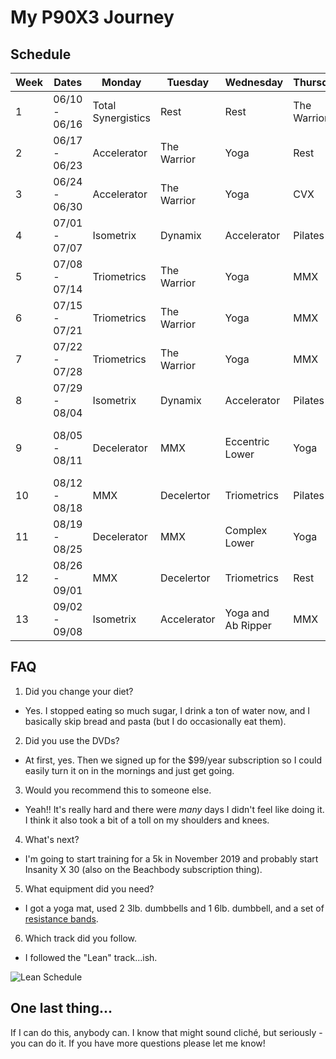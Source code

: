 # My P90X3 Journey

## Schedule
| Week | Dates | Monday | Tuesday | Wednesday | Thursday | Friday | Saturday | Sunday |
| --- | --- | --- | --- | --- | --- | --- | --- | --- |
| 1 | 06/10 - 06/16 | Total Synergistics | Rest | Rest | The Warrior | Yoga | CVX | Rest |
| 2 | 06/17 - 06/23 | Accelerator | The Warrior | Yoga | Rest | CVX | Isometrix | Rest |
| 3 | 06/24 - 06/30 | Accelerator | The Warrior | Yoga | CVX | Isometrix | Agility X | Rest |
| 4 | 07/01 - 07/07 | Isometrix | Dynamix | Accelerator | Pilates X | Agility X | Yoga | Rest |
| 5 | 07/08 - 07/14 | Triometrics | The Warrior | Yoga | MMX | Rest | Accelerator | CVX |
| 6 | 07/15 - 07/21 | Triometrics | The Warrior | Yoga | MMX | Incinerator | CVX | Rest |
| 7 | 07/22 - 07/28 | Triometrics | The Warrior | Yoga | MMX | Incinerator | CVX | Rest |
| 8 | 07/29 - 08/04 | Isometrix | Dynamix | Accelerator | Pilates X | Agility X | Yoga (with 1 mile run) | Rest |
| 9 | 08/05 - 08/11 | Decelerator | MMX | Eccentric Lower | Yoga | Triometrics | Rest | Eccentric Upper (with 1 mile run) |
| 10 | 08/12 - 08/18 | MMX | Decelertor | Triometrics | Pilates X | Rest | CVX | Rest |
| 11 | 08/19 - 08/25 | Decelerator | MMX | Complex Lower | Yoga | Triometrics | Rest | Complex Upper |
| 12 | 08/26 - 09/01 | MMX | Decelertor | Triometrics | Rest | Decelertor | Rest | CVX |
| 13 | 09/02 - 09/08 | Isometrix | Accelerator | Yoga and Ab Ripper | MMX | Dynamix | Dynamix | Rest |

## FAQ

1. Did you change your diet?
 - Yes. I stopped eating so much sugar, I drink a ton of water now, and I basically skip bread and pasta (but I do occasionally eat them).

2. Did you use the DVDs?
 - At first, yes. Then we signed up for the $99/year subscription so I could easily turn it on in the mornings and just get going.

3. Would you recommend this to someone else.
 - Yeah!! It's really hard and there were _many_ days I didn't feel like doing it. I think it also took a bit of a toll on my shoulders and knees.

4. What's next?
 - I'm going to start training for a 5k in November 2019 and probably start Insanity X 30 (also on the Beachbody subscription thing).

5. What equipment did you need?
 - I got a yoga mat, used 2 3lb. dumbbells and 1 6lb. dumbbell, and a set of [resistance bands](https://www.amazon.com/dp/B01IL6A0I6).

6. Which track did you follow.
 - I followed the "Lean" track...ish.
 
 ![Lean Schedule](https://i2.wp.com/www.p90x3workoutschedule.com/wp-content/uploads/2016/03/P90X3-Lean-Schedule-Calendar-P90X3WorkoutSchedule.gif?fit=792%2C612)

## One last thing...
If I can do this, anybody can. I know that might sound cliché, but seriously - you can do it. If you have more questions please let me know!
